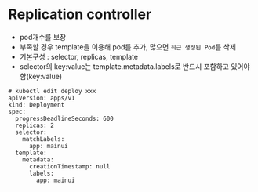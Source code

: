 # Replication controller 
  - pod개수를 보장
  - 부족할 경우 template을 이용해 pod를 추가, 많으면 `최근 생성된 Pod`를 삭제
  - 기본구성 : selector, replicas, template
  - selector의 key:value는 template.metadata.labels로 반드시 포함하고 있어야 함(key:value)
  
```
# kubectl edit deploy xxx
apiVersion: apps/v1
kind: Deployment
spec:
  progressDeadlineSeconds: 600
  replicas: 2  
  selector:
    matchLabels:
      app: mainui
  template:
    metadata:
      creationTimestamp: null
      labels:
        app: mainui
```

